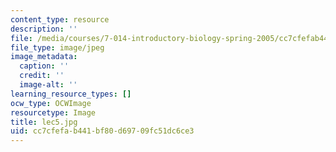 ```yaml
---
content_type: resource
description: ''
file: /media/courses/7-014-introductory-biology-spring-2005/cc7cfefab441bf80d69709fc51dc6ce3_lec5.jpg
file_type: image/jpeg
image_metadata:
  caption: ''
  credit: ''
  image-alt: ''
learning_resource_types: []
ocw_type: OCWImage
resourcetype: Image
title: lec5.jpg
uid: cc7cfefa-b441-bf80-d697-09fc51dc6ce3
---
```

